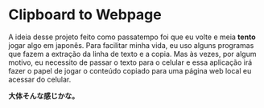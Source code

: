 # Clipboard to Webpage

A ideia desse projeto feito como passatempo foi que eu volte e meia **tento** jogar algo em japonês.
Para facilitar minha vida, eu uso alguns programas que fazem a extração da linha de texto e a copia.
Mas às vezes, por algum motivo, eu necessito de passar o texto para o celular e essa aplicação irá
fazer o papel de jogar o conteúdo copiado para uma página web local eu acessar do celular.

**大体そんな感じかな。**